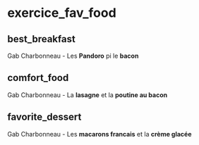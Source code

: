 # exercice_fav_food

## best_breakfast

Gab Charbonneau - Les **Pandoro** pi le **bacon**

## comfort_food

Gab Charbonneau - La **lasagne** et la **poutine au bacon**

## favorite_dessert

Gab Charbonneau - Les **macarons francais** et la **crème glacée**
